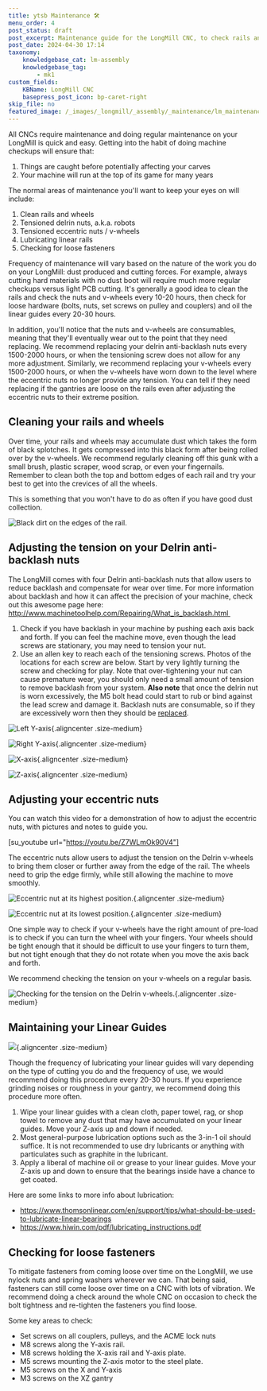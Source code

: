 ```yaml
---
title: ytsb Maintenance 🛠️
menu_order: 4
post_status: draft
post_excerpt: Maintenance guide for the LongMill CNC, to check rails and V-wheels, tension anti-backlash nut and V-wheels, lubricate linear guides.
post_date: 2024-04-30 17:14
taxonomy:
    knowledgebase_cat: lm-assembly
    knowledgebase_tag:
        - mk1
custom_fields:
    KBName: LongMill CNC
    basepress_post_icon: bp-caret-right
skip_file: no
featured_image: /_images/_longmill/_assembly/_maintenance/lm_maintenance_p1_DirtRail.jpg
---
```


All CNCs require maintenance and doing regular maintenance on your LongMill is quick and easy. Getting into the habit of doing machine checkups will ensure that:

<ol>
  <li>Things are caught before potentially affecting your carves</li>
  <li>Your machine will run at the top of its game for many years</li>
</ol>

The normal areas of maintenance you'll want to keep your eyes on will include:

<ol>
  <li>Clean rails and wheels</li>
  <li>Tensioned delrin nuts, a.k.a. robots</li>
  <li>Tensioned eccentric nuts / v-wheels</li>
  <li>Lubricating linear rails</li>
  <li>Checking for loose fasteners</li>
</ol>

Frequency of maintenance will vary based on the nature of the work you do on your LongMill: dust produced and cutting forces. For example, always cutting hard materials with no dust boot will require much more regular checkups versus light PCB cutting. It's generally a good idea to clean the rails and check the nuts and v-wheels every 10-20 hours, then check for loose hardware (bolts, nuts, set screws on pulley and couplers) and oil the linear guides every 20-30 hours.

In addition, you'll notice that the nuts and v-wheels are consumables, meaning that they'll eventually wear out to the point that they need replacing. We recommend replacing your delrin anti-backlash nuts every 1500-2000 hours, or when the tensioning screw does not allow for any more adjustment. Similarly, we recommend replacing your v-wheels every 1500-2000 hours, or when the v-wheels have worn down to the level where the eccentric nuts no longer provide any tension. You can tell if they need replacing if the gantries are loose on the rails even after adjusting the eccentric nuts to their extreme position.

<h2>Cleaning your rails and wheels</h2>

Over time, your rails and wheels may accumulate dust which takes the form of black splotches. It gets compressed into this black form after being rolled over by the v-wheels. We recommend regularly cleaning off this gunk with a small brush, plastic scraper, wood scrap, or even your fingernails. Remember to clean both the top and bottom edges of each rail and try your best to get into the crevices of all the wheels.

This is something that you won't have to do as often if you have good dust collection.

![](/_images/_longmill/_assembly/_maintenance/lm_maintenance_p1_DirtRail.jpg "Black dirt on the edges of the rail.")

<h2>Adjusting the tension on your Delrin anti-backlash nuts</h2>

The LongMill comes with four Delrin anti-backlash nuts that allow users to reduce backlash and compensate for wear over time. For more information about backlash and how it can affect the precision of your machine, check out this awesome page here: <a href="http://www.machinetoolhelp.com/Repairing/What_is_backlash.html">http://www.machinetoolhelp.com/Repairing/What_is_backlash.html </a>

<ol>
  <li>Check if you have backlash in your machine by pushing each axis back and forth. If you can feel the machine move, even though the lead screws are stationary, you may need to tension your nut.</li>
  <li>Use an allen key to reach each of the tensioning screws. Photos of the locations for each screw are below. Start by very lightly turning the screw and checking for play. Note that over-tightening your nut can cause premature wear, you should only need a small amount of tension to remove backlash from your system. <strong>Also note</strong> that once the delrin nut is worn excessively, the M5 bolt head could start to rub or bind against the lead screw and damage it. Backlash nuts are consumable, so if they are excessively worn then they should be <a href="https://sienci.com/product/delrin-anti-backlash-block/" target="_blank" rel="noopener noreferrer">replaced</a>.</li>
</ol>

![](/_images/_longmill/_assembly/_maintenance/lm_maintenance_p2_AntiLYAxis.jpg "Left Y-axis"){.aligncenter .size-medium}

![](/_images/_longmill/_assembly/_maintenance/lm_maintenance_p3_AntiRYAxis.jpg "Right Y-axis"){.aligncenter .size-medium}

![](/_images/_longmill/_assembly/_maintenance/lm_maintenance_p4_AntiXAxis.jpg "X-axis"){.aligncenter .size-medium}

![](/_images/_longmill/_assembly/_maintenance/lm_maintenance_p5_AntiZAxis.jpg "Z-axis"){.aligncenter .size-medium}

<h2>Adjusting your eccentric nuts</h2>

You can watch this video for a demonstration of how to adjust the eccentric nuts, with pictures and notes to guide you.

[su_youtube url="https://youtu.be/Z7WLmOk90V4"]

The eccentric nuts allow users to adjust the tension on the Delrin v-wheels to bring them closer or further away from the edge of the rail. The wheels need to grip the edge firmly, while still allowing the machine to move smoothly.

![](/_images/_longmill/_assembly/_maintenance/lm_maintenance_p6_DelrinUpHigh.jpg "Eccentric nut at its highest position."){.aligncenter .size-medium}

![](/_images/_longmill/_assembly/_maintenance/lm_maintenance_p7_DelrindownLow.jpg "Eccentric nut at its lowest position."){.aligncenter .size-medium}

One simple way to check if your v-wheels have the right amount of pre-load is to check if you can turn the wheel with your fingers. Your wheels should be tight enough that it should be difficult to use your fingers to turn them, but not tight enough that they do not rotate when you move the axis back and forth.

We recommend checking the tension on your v-wheels on a regular basis.

![](/_images/_longmill/_assembly/_maintenance/lm_maintenance_p8_DelrinWheelTurn.jpg "Checking for the tension on the Delrin v-wheels."){.aligncenter .size-medium}

<h2>Maintaining your Linear Guides</h2>

![](/_images/_longmill/_assembly/_maintenance/lm_maintenance_p9_Lube.jpg){.aligncenter .size-medium}

Though the frequency of lubricating your linear guides will vary depending on the type of cutting you do and the frequency of use, we would recommend doing this procedure every 20-30 hours. If you experience grinding noises or roughness in your gantry, we recommend doing this procedure more often.

<ol>
  <li>Wipe your linear guides with a clean cloth, paper towel, rag, or shop towel to remove any dust that may have accumulated on your linear guides. Move your Z-axis up and down if needed.</li>
  <li>Most general-purpose lubrication options such as the 3-in-1 oil should suffice. It is not recommended to use dry lubricants or anything with particulates such as graphite in the lubricant.</li>
  <li>Apply a liberal of machine oil or grease to your linear guides. Move your Z-axis up and down to ensure that the bearings inside have a chance to get coated.</li>
</ol>

Here are some links to more info about lubrication:

<ul>
  <li><a href="https://www.thomsonlinear.com/en/support/tips/what-should-be-used-to-lubricate-linear-bearings">https://www.thomsonlinear.com/en/support/tips/what-should-be-used-to-lubricate-linear-bearings</a></li>
  <li><a href="https://www.hiwin.com/pdf/lubricating_instructions.pdf">https://www.hiwin.com/pdf/lubricating_instructions.pdf</a></li>
</ul>

<h2>Checking for loose fasteners</h2>

To mitigate fasteners from coming loose over time on the LongMill, we use nylock nuts and spring washers wherever we can. That being said, fasteners can still come loose over time on a CNC with lots of vibration. We recommend doing a check around the whole CNC on occasion to check the bolt tightness and re-tighten the fasteners you find loose.

Some key areas to check:

<ul>
  <li>Set screws on all couplers, pulleys, and the ACME lock nuts</li>
  <li>M8 screws along the Y-axis rail.</li>
  <li>M8 screws holding the X-axis rail and Y-axis plate.</li>
  <li>M5 screws mounting the Z-axis motor to the steel plate.</li>
  <li>M5 screws on the X and Y-axis</li>
  <li>M3 screws on the XZ gantry</li>
</ul>
